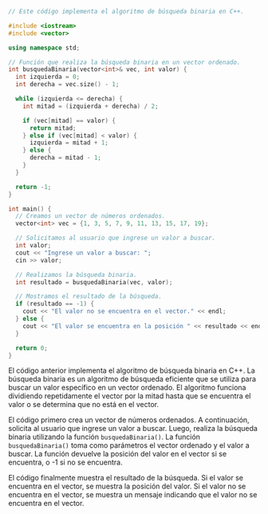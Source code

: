 ```c++
// Este código implementa el algoritmo de búsqueda binaria en C++.

#include <iostream>
#include <vector>

using namespace std;

// Función que realiza la búsqueda binaria en un vector ordenado.
int busquedaBinaria(vector<int>& vec, int valor) {
  int izquierda = 0;
  int derecha = vec.size() - 1;

  while (izquierda <= derecha) {
    int mitad = (izquierda + derecha) / 2;

    if (vec[mitad] == valor) {
      return mitad;
    } else if (vec[mitad] < valor) {
      izquierda = mitad + 1;
    } else {
      derecha = mitad - 1;
    }
  }

  return -1;
}

int main() {
  // Creamos un vector de números ordenados.
  vector<int> vec = {1, 3, 5, 7, 9, 11, 13, 15, 17, 19};

  // Solicitamos al usuario que ingrese un valor a buscar.
  int valor;
  cout << "Ingrese un valor a buscar: ";
  cin >> valor;

  // Realizamos la búsqueda binaria.
  int resultado = busquedaBinaria(vec, valor);

  // Mostramos el resultado de la búsqueda.
  if (resultado == -1) {
    cout << "El valor no se encuentra en el vector." << endl;
  } else {
    cout << "El valor se encuentra en la posición " << resultado << endl;
  }

  return 0;
}
```

El código anterior implementa el algoritmo de búsqueda binaria en C++. La búsqueda binaria es un algoritmo de búsqueda eficiente que se utiliza para buscar un valor específico en un vector ordenado. El algoritmo funciona dividiendo repetidamente el vector por la mitad hasta que se encuentra el valor o se determina que no está en el vector.

El código primero crea un vector de números ordenados. A continuación, solicita al usuario que ingrese un valor a buscar. Luego, realiza la búsqueda binaria utilizando la función `busquedaBinaria()`. La función `busquedaBinaria()` toma como parámetros el vector ordenado y el valor a buscar. La función devuelve la posición del valor en el vector si se encuentra, o -1 si no se encuentra.

El código finalmente muestra el resultado de la búsqueda. Si el valor se encuentra en el vector, se muestra la posición del valor. Si el valor no se encuentra en el vector, se muestra un mensaje indicando que el valor no se encuentra en el vector.